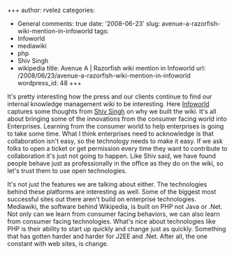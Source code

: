 +++
author: rvelez
categories:
- General
comments: true
date: '2008-06-23'
slug: avenue-a-razorfish-wiki-mention-in-infoworld
tags:
- Infoworld
- mediawiki
- php
- Shiv Singh
- wikipedia
title: Avenue A | Razorfish wiki mention in Infoworld
url: /2008/06/23/avenue-a-razorfish-wiki-mention-in-infoworld
wordpress_id: 48
+++


It's pretty interesting how the press and our clients continue to find our internal knowledge management wiki to be interesting. Here [Infoworld](http://www.infoworld.com/article/08/06/18/Web-2-scores-successes-in-the-enterprise_2.html) captures some thoughts from [Shiv Singh](http://shivsingh.com/goingsocial/2008/06/social-media-succeeding-in-the.html) on why we built the wiki. It's all about bringing some of the innovations from the consumer facing world into Enterprises. Learning from the consumer world to help enterprises is going to take some time. What I think enterprises need to acknowledge is that collaboration isn't easy, so the technology needs to make it easy. If we ask folks to open a ticket or get permission every time they want to contribute to collaboration it's just not going to happen. Like Shiv said, we have found people behave just as professionally in the office as they do on the wiki, so let's trust them to use open technologies.

It's not just the features we are talking about either. The technologies behind these platforms are interesting as well. Some of the biggest most successful sites out there aren't build on enterprise technologies. Mediawiki, the software behind Wikipedia, is built on PHP not Java or .Net. Not only can we learn from consumer facing behaviors, we can also learn from consumer facing technologies. What's nice about technologies like PHP is their ability to start up quickly and change just as quickly. Something that has gotten harder and harder for J2EE and .Net. After all, the one constant with web sites, is change.
